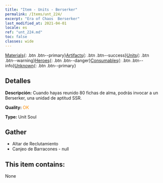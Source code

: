```yaml
---
title: "Item - Units - Berserker"
permalink: /Items/unt_224/
excerpt: "Era of Chaos  Berserker"
last_modified_at: 2021-04-01
locale: es
ref: "unt_224.md"
toc: false
classes: wide
---
```

 [Materials](/es/Items/){: .btn .btn--primary}[Artifacts](/es/Items/Artifacts/){: .btn .btn--success}[Units](/es/Items/Units/){: .btn .btn--warning}[Heroes](/es/Items/Heroes/){: .btn .btn--danger}[Consumables](/es/Items/Consumables/){: .btn .btn--info}[Unknown](/es/Items/Unknown/){: .btn .btn--primary}

## Detalles
 **Descripción:** Cuando hayas reunido 80 fichas de alma, podrás invocar a un Berserker, una unidad de aptitud SSR.

 **Quality:** <span style="color: #FF8C00">OK</span>

 **Type:** Unit Soul

## Gather

*    Altar de Reclutamiento 
*    Canjeo de Barracones - null 

## This item contains:

  None

